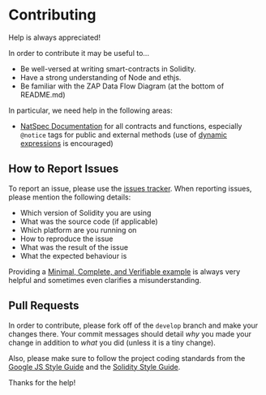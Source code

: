 # Contributing

Help is always appreciated!

In order to contribute it may be useful to...

  * Be well-versed at writing smart-contracts in Solidity.
  * Have a strong understanding of Node and ethjs.
  * Be familiar with the ZAP Data Flow Diagram (at the bottom of README.md)

In particular, we need help in the following areas:

  * [NatSpec Documentation](https://github.com/ethereum/wiki/wiki/Ethereum-Natural-Specification-Format)
  for all contracts and functions, especially `@notice` tags for public and external methods (use of [dynamic
  expressions](https://github.com/ethereum/wiki/wiki/Ethereum-Natural-Specification-Format#dynamic-expressions)
  is encouraged)


## How to Report Issues

To report an issue, please use the
[issues tracker](https://github.com/zapproject/ZapContracts/issues). When
reporting issues, please mention the following details:

* Which version of Solidity you are using
* What was the source code (if applicable)
* Which platform are you running on
* How to reproduce the issue
* What was the result of the issue
* What the expected behaviour is

Providing a [Minimal, Complete, and Verifiable example](https://stackoverflow.com/help/mcve)
is always very helpful and sometimes even clarifies a misunderstanding.

## Pull Requests

In order to contribute, please fork off of the ``develop`` branch and make your
changes there. Your commit messages should detail *why* you made your change
in addition to *what* you did (unless it is a tiny change).

Also, please make sure to follow the project coding standards from the [Google JS Style Guide](https://google.github.io/styleguide/jsguide.html) and the [Solidity Style Guide](http://solidity.readthedocs.io/en/develop/style-guide.html).

Thanks for the help!
